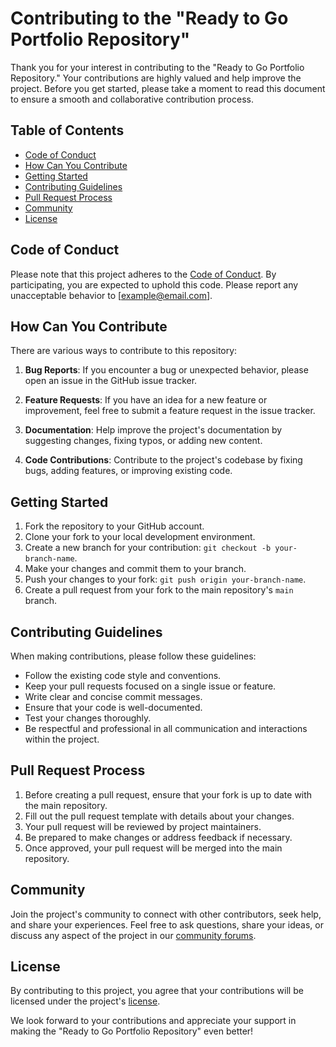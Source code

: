 # Contributing to the "Ready to Go Portfolio Repository"

Thank you for your interest in contributing to the "Ready to Go Portfolio Repository." Your contributions are highly valued and help improve the project. Before you get started, please take a moment to read this document to ensure a smooth and collaborative contribution process.

## Table of Contents
- [Code of Conduct](#code-of-conduct)
- [How Can You Contribute](#how-can-you-contribute)
- [Getting Started](#getting-started)
- [Contributing Guidelines](#contributing-guidelines)
- [Pull Request Process](#pull-request-process)
- [Community](#community)
- [License](#license)

## Code of Conduct

Please note that this project adheres to the [Code of Conduct](CODE_OF_CONDUCT.md). By participating, you are expected to uphold this code. Please report any unacceptable behavior to [example@email.com].

## How Can You Contribute

There are various ways to contribute to this repository:

1. **Bug Reports**: If you encounter a bug or unexpected behavior, please open an issue in the GitHub issue tracker.

2. **Feature Requests**: If you have an idea for a new feature or improvement, feel free to submit a feature request in the issue tracker.

3. **Documentation**: Help improve the project's documentation by suggesting changes, fixing typos, or adding new content.

4. **Code Contributions**: Contribute to the project's codebase by fixing bugs, adding features, or improving existing code.

## Getting Started

1. Fork the repository to your GitHub account.
2. Clone your fork to your local development environment.
3. Create a new branch for your contribution: `git checkout -b your-branch-name`.
4. Make your changes and commit them to your branch.
5. Push your changes to your fork: `git push origin your-branch-name`.
6. Create a pull request from your fork to the main repository's `main` branch.

## Contributing Guidelines

When making contributions, please follow these guidelines:

- Follow the existing code style and conventions.
- Keep your pull requests focused on a single issue or feature.
- Write clear and concise commit messages.
- Ensure that your code is well-documented.
- Test your changes thoroughly.
- Be respectful and professional in all communication and interactions within the project.

## Pull Request Process

1. Before creating a pull request, ensure that your fork is up to date with the main repository.
2. Fill out the pull request template with details about your changes.
3. Your pull request will be reviewed by project maintainers.
4. Be prepared to make changes or address feedback if necessary.
5. Once approved, your pull request will be merged into the main repository.

## Community

Join the project's community to connect with other contributors, seek help, and share your experiences. Feel free to ask questions, share your ideas, or discuss any aspect of the project in our [community forums](link-to-forums).

## License

By contributing to this project, you agree that your contributions will be licensed under the project's [license](LICENSE.md). 

We look forward to your contributions and appreciate your support in making the "Ready to Go Portfolio Repository" even better!
